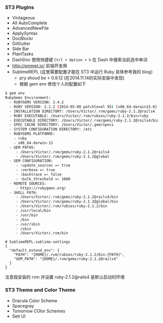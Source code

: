 ### ST3 Plugins

* Vintageous
* All AutoComplete
* AdvancedNewFile
* ApplySyntax
* DocBlockr
* GitGutter
* Side Bar
* PlainTasks
* DashDoc 使用快捷键 ```Ctrl + Option + h``` 在 Dash 中搜索当前选中单词
* http://emmet.io/ 前端开发用
* SublimeREPL (这里需要配置才能在 ST3 中运行 Ruby 具体参考我的 blog）
  * pry shoud be < 0.9.12 (在2014.11.14的实际安装中发现) 
  * 根据 gem env 修改个人的配置如下
  
```bash
$ gem env
RubyGems Environment:
  - RUBYGEMS VERSION: 2.4.2
  - RUBY VERSION: 2.1.2 (2014-05-08 patchlevel 95) [x86_64-darwin13.0]
  - INSTALLATION DIRECTORY: /Users/Victor/.rvm/gems/ruby-2.1.2@rails4
  - RUBY EXECUTABLE: /Users/Victor/.rvm/rubies/ruby-2.1.2/bin/ruby
  - EXECUTABLE DIRECTORY: /Users/Victor/.rvm/gems/ruby-2.1.2@rails4/bin
  - SPEC CACHE DIRECTORY: /Users/Victor/.gem/specs
  - SYSTEM CONFIGURATION DIRECTORY: /etc
  - RUBYGEMS PLATFORMS:
    - ruby
    - x86_64-darwin-13
  - GEM PATHS:
     - /Users/Victor/.rvm/gems/ruby-2.1.2@rails4
     - /Users/Victor/.rvm/gems/ruby-2.1.2@global
  - GEM CONFIGURATION:
     - :update_sources => true
     - :verbose => true
     - :backtrace => false
     - :bulk_threshold => 1000
  - REMOTE SOURCES:
     - https://rubygems.org/
  - SHELL PATH:
     - /Users/Victor/.rvm/gems/ruby-2.1.2@rails4/bin
     - /Users/Victor/.rvm/gems/ruby-2.1.2@global/bin
     - /Users/Victor/.rvm/rubies/ruby-2.1.2/bin
     - /usr/local/bin
     - /usr/bin
     - /bin
     - /usr/sbin
     - /sbin
     - /Users/Victor/.rvm/bin
 ```

```
# SublimeREPL.sublime-settings
{
  "default_extend_env": {
    "PATH": "{HOME}/.rvm/rubies/ruby-2.1.2/bin:{PATH}",
    "GEM_PATH": "{HOME}/.rvm/gems/ruby-2.1.2@rails4"
  }
}

```

注意我安装的 rvm 并设置 ruby-2.1.2@rails4 是默认启动的环境

### ST3 Theme and Color Theme

* Dracula Color Scheme
* Spacegray
* Tomorrow COlor Schemes
* Seti UI
